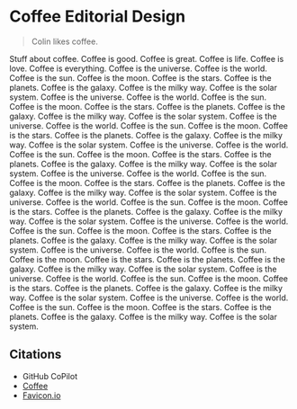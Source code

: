 # Coffee Editorial Design

> Colin likes coffee. 

Stuff about coffee. Coffee is good. Coffee is great. Coffee is life. Coffee is love. Coffee is everything. Coffee is the universe. Coffee is the world. Coffee is the sun. Coffee is the moon. Coffee is the stars. Coffee is the planets. Coffee is the galaxy. Coffee is the milky way. Coffee is the solar system. Coffee is the universe. Coffee is the world. Coffee is the sun. Coffee is the moon. Coffee is the stars. Coffee is the planets. Coffee is the galaxy. Coffee is the milky way. Coffee is the solar system. Coffee is the universe. Coffee is the world. Coffee is the sun. Coffee is the moon. Coffee is the stars. Coffee is the planets. Coffee is the galaxy. Coffee is the milky way. Coffee is the solar system. Coffee is the universe. Coffee is the world. Coffee is the sun. Coffee is the moon. Coffee is the stars. Coffee is the planets. Coffee is the galaxy. Coffee is the milky way. Coffee is the solar system. Coffee is the universe. Coffee is the world. Coffee is the sun. Coffee is the moon. Coffee is the stars. Coffee is the planets. Coffee is the galaxy. Coffee is the milky way. Coffee is the solar system. Coffee is the universe. Coffee is the world. Coffee is the sun. Coffee is the moon. Coffee is the stars. Coffee is the planets. Coffee is the galaxy. Coffee is the milky way. Coffee is the solar system. Coffee is the universe. Coffee is the world. Coffee is the sun. Coffee is the moon. Coffee is the stars. Coffee is the planets. Coffee is the galaxy. Coffee is the milky way. Coffee is the solar system. Coffee is the universe. Coffee is the world. Coffee is the sun. Coffee is the moon. Coffee is the stars. Coffee is the planets. Coffee is the galaxy. Coffee is the milky way. Coffee is the solar system. Coffee is the universe. Coffee is the world. Coffee is the sun. Coffee is the moon. Coffee is the stars. Coffee is the planets. Coffee is the galaxy. Coffee is the milky way. Coffee is the solar system. Coffee is the universe. Coffee is the world. Coffee is the sun. Coffee is the moon. Coffee is the stars. Coffee is the planets. Coffee is the galaxy. Coffee is the milky way. Coffee is the solar system. 

## Citations
* GitHub CoPilot
* [Coffee](https://en.wikipedia.org/wiki/Coffee)
* [Favicon.io](https://favicon.io/)

